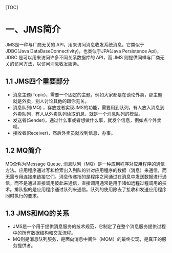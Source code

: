 [TOC]

# 一、JMS简介
JMS是一种与厂商无关的 API，用来访问消息收发系统消息。它类似于JDBC(Java DataBaseConnectivity)，也类似于JPA(Java Persistence Api)，JDBC 是可以用来访问许多不同关系数据库的 API，而 JMS 则提供同样与厂商无关的访问方法，以访问消息收发服务。

## 1.1 JMS四个重要部分
- 消息主题(Topic)，需要一个固定的主题，例如大家都是在谈论外卖，那主题就是外卖，别人讨论其他的跟你无关。
- 消息队列(MQ) ，存放或者实现JMS的功能，需要用到队列，有人放入消息到外卖队列，有人从外卖队列读取消息，就是一个消息队列的模型。
- 发送者(Sender)，通过什么事或者想做什么事，就发个信息，例如点个外卖呗。
- 接收者(Receiver)，然后外卖员就收到信息，办事。

## 1.2 MQ简介
MQ全称为Message Queue, 消息队列（MQ）是一种应用程序对应用程序的通信方法。应用程序通过写和检索出入列队的针对应用程序的数据（消息）来通信，而无需专用连接来链接它们。消息传递指的是程序之间通过在消息中发送数据进行通信，而不是通过直接调用彼此来通信，直接调用通常是用于诸如远程过程调用的技术。排队指的是应用程序通过队列来通信。队列的使用除去了接收和发送应用程序同时执行的要求。

## 1.3 JMS和MQ的关系
- JMS是一个用于提供消息服务的技术规范，它制定了在整个消息服务提供过程中的所有数据结构和交互流程。
- MQ则是消息队列服务，是面向消息中间件（MOM）的最终实现，是真正的服务提供者。

